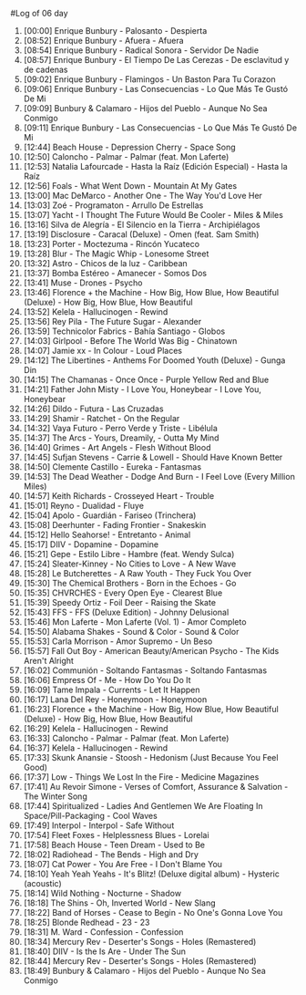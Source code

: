 #Log of 06 day

1. [00:00] Enrique Bunbury - Palosanto - Despierta
1. [08:52] Enrique Bunbury - Afuera - Afuera
1. [08:54] Enrique Bunbury - Radical Sonora - Servidor De Nadie
1. [08:57] Enrique Bunbury - El Tiempo De Las Cerezas - De esclavitud y de cadenas
1. [09:02] Enrique Bunbury - Flamingos - Un Baston Para Tu Corazon
1. [09:06] Enrique Bunbury - Las Consecuencias - Lo Que Más Te Gustó De Mi
1. [09:09] Bunbury & Calamaro - Hijos del Pueblo - Aunque No Sea Conmigo
1. [09:11] Enrique Bunbury - Las Consecuencias - Lo Que Más Te Gustó De Mi
1. [12:44] Beach House - Depression Cherry - Space Song
1. [12:50] Caloncho - Palmar - Palmar (feat. Mon Laferte)
1. [12:53] Natalia Lafourcade - Hasta la Raíz (Edición Especial) - Hasta la Raíz
1. [12:56] Foals - What Went Down - Mountain At My Gates
1. [13:00] Mac DeMarco - Another One - The Way You'd Love Her
1. [13:03] Zoé - Programaton - Arrullo De Estrellas
1. [13:07] Yacht - I Thought The Future Would Be Cooler - Miles & Miles
1. [13:16] Silva de  Alegría - El Silencio en la Tierra - Archipiélagos
1. [13:19] Disclosure - Caracal (Deluxe) - Omen (feat. Sam Smith)
1. [13:23] Porter - Moctezuma - Rincón Yucateco
1. [13:28] Blur - The Magic Whip - Lonesome Street
1. [13:32] Astro - Chicos de la luz - Caribbean
1. [13:37] Bomba Estéreo - Amanecer - Somos Dos
1. [13:41] Muse - Drones - Psycho
1. [13:46] Florence + the Machine - How Big, How Blue, How Beautiful (Deluxe) - How Big, How Blue, How Beautiful
1. [13:52] Kelela - Hallucinogen - Rewind
1. [13:56] Rey Pila - The Future Sugar - Alexander
1. [13:59] Technicolor Fabrics - Bahía Santiago - Globos
1. [14:03] Girlpool - Before The World Was Big - Chinatown
1. [14:07] Jamie xx - In Colour - Loud Places
1. [14:12] The Libertines - Anthems For Doomed Youth (Deluxe) - Gunga Din
1. [14:15] The Chamanas - Once Once - Purple Yellow Red and Blue
1. [14:21] Father John Misty - I Love You, Honeybear - I Love You, Honeybear
1. [14:26] Dildo - Futura - Las Cruzadas
1. [14:29] Shamir - Ratchet - On the Regular
1. [14:32] Vaya Futuro - Perro Verde y Triste - Libélula
1. [14:37] The Arcs - Yours, Dreamily, - Outta My Mind
1. [14:40] Grimes - Art Angels - Flesh Without Blood
1. [14:45] Sufjan Stevens - Carrie & Lowell - Should Have Known Better
1. [14:50] Clemente Castillo - Eureka - Fantasmas
1. [14:53] The Dead Weather - Dodge And Burn - I Feel Love (Every Million Miles)
1. [14:57] Keith Richards - Crosseyed Heart - Trouble
1. [15:01] Reyno - Dualidad - Fluye
1. [15:04] Apolo - Guardián - Fariseo (Trinchera)
1. [15:08] Deerhunter - Fading Frontier - Snakeskin
1. [15:12] Hello Seahorse! - Entretanto - Animal
1. [15:17] DIIV - Dopamine - Dopamine
1. [15:21] Gepe - Estilo Libre - Hambre (feat. Wendy Sulca)
1. [15:24] Sleater-Kinney - No Cities to Love - A New Wave
1. [15:28] Le Butcherettes - A Raw Youth - They Fuck You Over
1. [15:30] The Chemical Brothers - Born in the Echoes - Go
1. [15:35] CHVRCHES - Every Open Eye - Clearest Blue
1. [15:39] Speedy Ortiz - Foil Deer - Raising the Skate
1. [15:43] FFS - FFS (Deluxe Edition) - Johnny Delusional
1. [15:46] Mon Laferte - Mon Laferte (Vol. 1) - Amor Completo
1. [15:50] Alabama Shakes - Sound & Color - Sound & Color
1. [15:53] Carla Morrison - Amor Supremo - Un Beso
1. [15:57] Fall Out Boy - American Beauty/American Psycho - The Kids Aren't Alright
1. [16:02] Communión - Soltando Fantasmas - Soltando Fantasmas
1. [16:06] Empress Of - Me - How Do You Do It
1. [16:09] Tame Impala - Currents - Let It Happen
1. [16:17] Lana Del Rey - Honeymoon - Honeymoon
1. [16:23] Florence + the Machine - How Big, How Blue, How Beautiful (Deluxe) - How Big, How Blue, How Beautiful
1. [16:29] Kelela - Hallucinogen - Rewind
1. [16:33] Caloncho - Palmar - Palmar (feat. Mon Laferte)
1. [16:37] Kelela - Hallucinogen - Rewind
1. [17:33] Skunk Anansie - Stoosh - Hedonism (Just Because You Feel Good)
1. [17:37] Low - Things We Lost In the Fire - Medicine Magazines
1. [17:41] Au Revoir Simone - Verses of Comfort, Assurance & Salvation - The Winter Song
1. [17:44] Spiritualized - Ladies And Gentlemen We Are Floating In Space/Pill-Packaging - Cool Waves
1. [17:49] Interpol - Interpol - Safe Without
1. [17:54] Fleet Foxes - Helplessness Blues - Lorelai
1. [17:58] Beach House - Teen Dream - Used to Be
1. [18:02] Radiohead - The Bends - High and Dry
1. [18:07] Cat Power - You Are Free - I Don't Blame You
1. [18:10] Yeah Yeah Yeahs - It's Blitz! (Deluxe digital album) - Hysteric (acoustic)
1. [18:14] Wild Nothing - Nocturne - Shadow
1. [18:18] The Shins - Oh, Inverted World - New Slang
1. [18:22] Band of Horses - Cease to Begin - No One's Gonna Love You
1. [18:25] Blonde Redhead - 23 - 23
1. [18:31] M. Ward - Confession - Confession
1. [18:34] Mercury Rev - Deserter's Songs - Holes (Remastered)
1. [18:40] DIIV - Is the Is Are - Under The Sun
1. [18:44] Mercury Rev - Deserter's Songs - Holes (Remastered)
1. [18:49] Bunbury & Calamaro - Hijos del Pueblo - Aunque No Sea Conmigo
